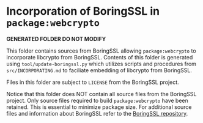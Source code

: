 # Incorporation of BoringSSL in `package:webcrypto`

**GENERATED FOLDER DO NOT MODIFY**

This folder contains sources from BoringSSL allowing `package:webcrypto` to
incorporate libcrypto from BoringSSL. Contents of this folder is generated
using `tool/update-boringssl.py` which utilizes scripts and procedures from
`src/INCORPORATING.md` to faciliate embedding of libcrypto from BoringSSL.

Files in this folder are subject to `LICENSE` from the BoringSSL project.

Notice that this folder does NOT contain all source files from the BoringSSL
project. Only source files required to build `package:webcrypto` have been
retained. This is essential to minimize package size. For additional source
files and information about BoringSSL refer to the [BoringSSL repository][1].

[1]: https://boringssl.googlesource.com/boringssl/
